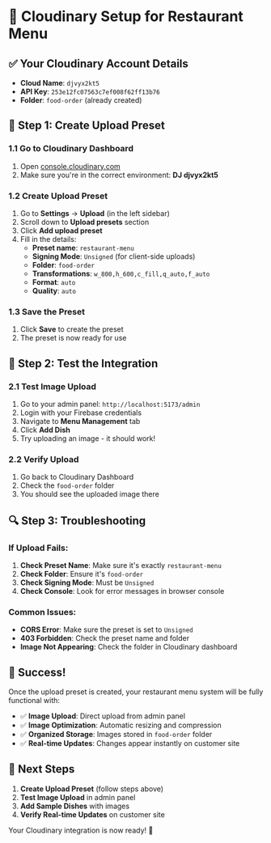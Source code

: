 # 🚀 Cloudinary Setup for Restaurant Menu

## ✅ Your Cloudinary Account Details
- **Cloud Name**: `djvyx2kt5`
- **API Key**: `253e12fc07563c7ef008f62ff13b76`
- **Folder**: `food-order` (already created)

## 🔧 Step 1: Create Upload Preset

### 1.1 Go to Cloudinary Dashboard
1. Open [console.cloudinary.com](https://console.cloudinary.com)
2. Make sure you're in the correct environment: **DJ djvyx2kt5**

### 1.2 Create Upload Preset
1. Go to **Settings** → **Upload** (in the left sidebar)
2. Scroll down to **Upload presets** section
3. Click **Add upload preset**
4. Fill in the details:
   - **Preset name**: `restaurant-menu`
   - **Signing Mode**: `Unsigned` (for client-side uploads)
   - **Folder**: `food-order`
   - **Transformations**: `w_800,h_600,c_fill,q_auto,f_auto`
   - **Format**: `auto`
   - **Quality**: `auto`

### 1.3 Save the Preset
1. Click **Save** to create the preset
2. The preset is now ready for use

## 🎯 Step 2: Test the Integration

### 2.1 Test Image Upload
1. Go to your admin panel: `http://localhost:5173/admin`
2. Login with your Firebase credentials
3. Navigate to **Menu Management** tab
4. Click **Add Dish**
5. Try uploading an image - it should work!

### 2.2 Verify Upload
1. Go back to Cloudinary Dashboard
2. Check the `food-order` folder
3. You should see the uploaded image there

## 🔍 Step 3: Troubleshooting

### If Upload Fails:
1. **Check Preset Name**: Make sure it's exactly `restaurant-menu`
2. **Check Folder**: Ensure it's `food-order`
3. **Check Signing Mode**: Must be `Unsigned`
4. **Check Console**: Look for error messages in browser console

### Common Issues:
- **CORS Error**: Make sure the preset is set to `Unsigned`
- **403 Forbidden**: Check the preset name and folder
- **Image Not Appearing**: Check the folder in Cloudinary dashboard

## 🎉 Success!

Once the upload preset is created, your restaurant menu system will be fully functional with:
- ✅ **Image Upload**: Direct upload from admin panel
- ✅ **Image Optimization**: Automatic resizing and compression
- ✅ **Organized Storage**: Images stored in `food-order` folder
- ✅ **Real-time Updates**: Changes appear instantly on customer site

## 📱 Next Steps

1. **Create Upload Preset** (follow steps above)
2. **Test Image Upload** in admin panel
3. **Add Sample Dishes** with images
4. **Verify Real-time Updates** on customer site

Your Cloudinary integration is now ready! 🚀
